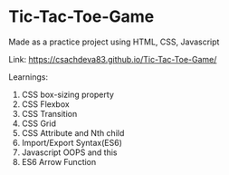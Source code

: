 # Tic-Tac-Toe-Game
Made as a practice project using HTML, CSS, Javascript

Link: https://csachdeva83.github.io/Tic-Tac-Toe-Game/

Learnings:
1) CSS box-sizing property
2) CSS Flexbox
3) CSS Transition
4) CSS Grid
5) CSS Attribute and Nth child
6) Import/Export Syntax(ES6)
7) Javascript OOPS and this
8) ES6 Arrow Function

